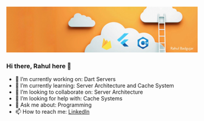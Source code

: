 ![Cover Image](https://github.com/rahul-badgujar/rahul-badgujar/blob/main/cover%20image.jpeg)

### Hi there, Rahul here 👋

- 🔭 I’m currently working on: Dart Servers
- 🌱 I’m currently learning: Server Architecture and Cache System
- 👯 I’m looking to collaborate on: Server Architecture
- 🤔 I’m looking for help with: Cache Systems
- 💬 Ask me about: Programming
- 📫 How to reach me: [LinkedIn](https://www.linkedin.com/in/rahulbadgujar/)
